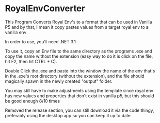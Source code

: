 # RoyalEnvConverter
 This Program Converts Royal Env's to a format that can be used in Vanilla P5 and by that, I mean it copy pastes values from a target royal env to a vanilla env
 
 In order to use, you'll need .NET 3.1
 
 To use it, copy an Env file to the same directory as the programs .exe and copy the name without the extension (easy way to do it is click on the file, hit F2, then hit CTRL + C).
 
 Double Click the .exe and paste into the window the name of the env that's in the .exe's root directory (without the extension), and the file should magically spawn in the newly created "output" folder.

You may still have to make adjustments using the template since royal env has new values and properties that don't exist in vanilla p5, but this should be good enough 8/10 times

Removed the release section, you can still download it via the code thingy, preferably using the desktop app so you can keep it up to date.
